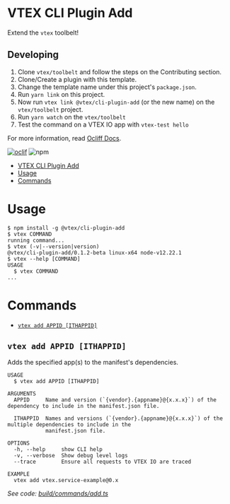 # VTEX CLI Plugin Add

Extend the `vtex` toolbelt!

## Developing

1. Clone `vtex/toolbelt` and follow the steps on the Contributing section.
2. Clone/Create a plugin with this template.
3. Change the template name under this project's `package.json`.
2. Run `yarn link` on this project.
3. Now run `vtex link @vtex/cli-plugin-add` (or the new name) on the `vtex/toolbelt` project.
4. Run `yarn watch` on the `vtex/toolbelt`
5. Test the command on a VTEX IO app with `vtex-test hello`

For more information, read [Ocliff Docs](https://oclif.io/docs/introduction).

[![oclif](https://img.shields.io/badge/cli-oclif-brightgreen.svg)](https://oclif.io)
![npm](https://img.shields.io/npm/v/@vtex/cli-plugin-add)

<!-- toc -->
* [VTEX CLI Plugin Add](#vtex-cli-plugin-add)
* [Usage](#usage)
* [Commands](#commands)
<!-- tocstop -->
# Usage
<!-- usage -->
```sh-session
$ npm install -g @vtex/cli-plugin-add
$ vtex COMMAND
running command...
$ vtex (-v|--version|version)
@vtex/cli-plugin-add/0.1.2-beta linux-x64 node-v12.22.1
$ vtex --help [COMMAND]
USAGE
  $ vtex COMMAND
...
```
<!-- usagestop -->
# Commands
<!-- commands -->
* [`vtex add APPID [ITHAPPID]`](#vtex-add-appid-ithappid)

## `vtex add APPID [ITHAPPID]`

Adds the specified app(s) to the manifest's dependencies.

```
USAGE
  $ vtex add APPID [ITHAPPID]

ARGUMENTS
  APPID     Name and version (`{vendor}.{appname}@{x.x.x}`) of the dependency to include in the manifest.json file.

  ITHAPPID  Names and versions (`{vendor}.{appname}@{x.x.x}`) of the multiple dependencies to include in the
            manifest.json file.

OPTIONS
  -h, --help     show CLI help
  -v, --verbose  Show debug level logs
  --trace        Ensure all requests to VTEX IO are traced

EXAMPLE
  vtex add vtex.service-example@0.x
```

_See code: [build/commands/add.ts](https://github.com/vtex/cli-plugin-template/blob/v0.1.2-beta/build/commands/add.ts)_
<!-- commandsstop -->
